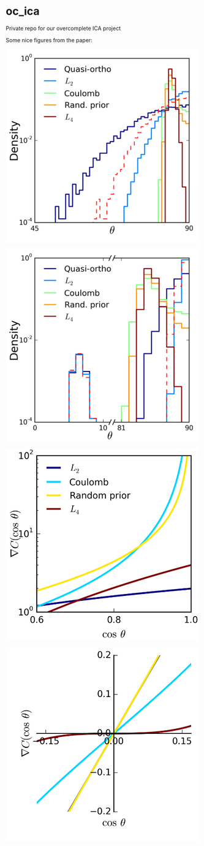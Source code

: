 # oc_ica
Private repo for our overcomplete ICA project

Some nice figures from the paper:

![figure2a](figures/figure2a.png)

![figure2b](figures/figure2b.png)

![figure2c](figures/figure2c.png)

![figure2d](figures/figure2d.png)
